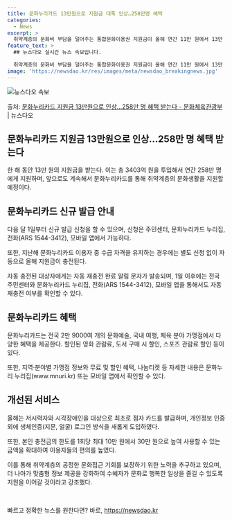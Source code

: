 ```yaml
---
title: 문화누리카드 13만원으로 지원금 대폭 인상…258만명 혜택
categories:
  - News
excerpt: >
  취약계층의 문화비 부담을 덜어주는 통합문화이용권 지원금이 올해 연간 11만 원에서 13만 원으로 18% 인상…
feature_text: >
  ## 뉴스다오 실시간 뉴스 속보입니다.

  취약계층의 문화비 부담을 덜어주는 통합문화이용권 지원금이 올해 연간 11만 원에서 13만 원으로 18% 인상…
image: 'https://newsdao.kr/res/images/meta/newsdao_breakingnews.jpg'
---
```


![뉴스다오 속보](https://newsdao.kr/res/images/meta/newsdao_breakingnews.jpg)

<p>출처: <a href="https://newsdao.kr/3089" rel="dofollow">문화누리카드 지원금 13만원으로 인상…258만 명 혜택 받는다 - 문화체육관광부</a> | 뉴스다오</p>

<h2>문화누리카드 지원금 13만원으로 인상…258만 명 혜택 받는다</h2>
<p data-ke-size="size16"></p>

한 해 동안 13만 원의 지원금을 받는다. 이는 총 3403억 원을 투입해서 연간 258만 명에게 지원하며, 앞으로도 계속해서 문화누리카드를 통해 취약계층의 문화생활을 지원할 예정이다.
<p data-ke-size="size16"></p>

<h2 data-ke-size="size26">문화누리카드 신규 발급 안내</h2>
<p data-ke-size="size16">다음 달 1일부터 신규 발급 신청을 할 수 있으며, 신청은 주민센터, 문화누리카드 누리집, 전화(ARS 1544-3412), 모바일 앱에서 가능하다.</p>
<p data-ke-size="size16">또한, 지난해 문화누리카드 이용자 중 수급 자격을 유지하는 경우에는 별도 신청 없이 자동으로 올해 지원금이 충전된다.</p>
<p data-ke-size="size16">자동 충전된 대상자에게는 자동 재충전 완료 알림 문자가 발송되며, 1일 이후에는 전국 주민센터와 문화누리카드 누리집, 전화(ARS 1544-3412), 모바일 앱을 통해서도 자동 재충전 여부를 확인할 수 있다.</p>
<p data-ke-size="size16"></p>

<h2 data-ke-size="size26">문화누리카드 혜택</h2>
<p data-ke-size="size16">문화누리카드는 전국 2만 9000여 개의 문화예술, 국내 여행, 체육 분야 가맹점에서 다양한 혜택을 제공한다. 할인된 영화 관람료, 도서 구매 시 할인, 스포츠 관람료 할인 등이 있다.</p>
<p data-ke-size="size16">또한, 지역·분야별 가맹점 정보와 무료 및 할인 혜택, 나눔티켓 등 자세한 내용은 문화누리 누리집(www.mnuri.kr) 또는 모바일 앱에서 확인할 수 있다.</p>
<p data-ke-size="size16"></p>

<h2 data-ke-size="size26">개선된 서비스</h2>
<p data-ke-size="size16">올해는 저시력자와 시각장애인을 대상으로 최초로 점자 카드를 발급하며, 개인정보 인증 외에 생체인증(지문, 얼굴) 로그인 방식을 새롭게 도입하였다.</p>
<p data-ke-size="size16">또한, 본인 충전금의 한도를 1회당 최대 10만 원에서 30만 원으로 높여 사용할 수 있는 금액을 확대하여 이용자들의 편의를 높였다.</p>
<p data-ke-size="size16">이를 통해 취약계층의 공정한 문화접근 기회를 보장하기 위한 노력을 추구하고 있으며, 더 나아가 맞춤형 정보 제공을 강화하여 수혜자가 문화로 행복한 일상을 즐길 수 있도록 지원을 이어갈 것이라고 강조했다.</p>
<p data-ke-size="size16"></p>

<p data-ke-size="size16">&nbsp;</p> 

빠르고 정확한 뉴스를 원한다면? 바로, <a href="https://newsdao.kr" rel="dofollow">https://newsdao.kr</a>


    
